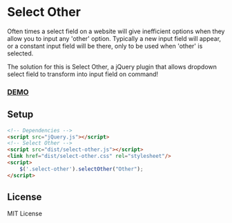 # Select Other
Often times a select field on a website will give inefficient options when they allow you to input any 'other' option. Typically a new input field will appear, or a constant input field will be there, only to be used when 'other' is selected.

The solution for this is Select Other, a jQuery plugin that allows dropdown select field to transform into input field on command!

### [DEMO](https://petersonryan.com/projects/select-other/)

## Setup
```html
<!-- Dependencies -->
<script src="jQuery.js"></script>
<!-- Select Other -->
<script src="dist/select-other.js"></script>
<link href="dist/select-other.css" rel="stylesheet"/>
<script>
	$('.select-other').selectOther("Other");
</script>
```

## License
MIT License
